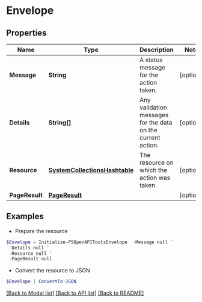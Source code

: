 # Envelope
## Properties

Name | Type | Description | Notes
------------ | ------------- | ------------- | -------------
**Message** | **String** | A status message for the action taken. | [optional] 
**Details** | **String[]** | Any validation messages for the data on the current action. | [optional] 
**Resource** | [**SystemCollectionsHashtable**](.md) | The resource on which the action was taken. | [optional] 
**PageResult** | [**PageResult**](PageResult.md) |  | [optional] 

## Examples

- Prepare the resource
```powershell
$Envelope = Initialize-PSOpenAPIToolsEnvelope  -Message null `
 -Details null `
 -Resource null `
 -PageResult null
```

- Convert the resource to JSON
```powershell
$Envelope | ConvertTo-JSON
```

[[Back to Model list]](../README.md#documentation-for-models) [[Back to API list]](../README.md#documentation-for-api-endpoints) [[Back to README]](../README.md)

